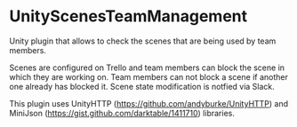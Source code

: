 # UnityScenesTeamManagement
Unity plugin that allows to check the scenes that are being used by team members.

Scenes are configured on Trello and team members can block the scene in which they are working on.
Team members can not block a scene if another one already has blocked it.
Scene state modification is notfied via Slack.

This plugin uses UnityHTTP (https://github.com/andyburke/UnityHTTP) and MiniJson (https://gist.github.com/darktable/1411710) libraries.
